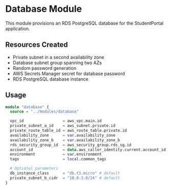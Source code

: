 # Database Module

This module provisions an RDS PostgreSQL database for the StudentPortal application.

## Resources Created

- Private subnet in a second availability zone
- Database subnet group spanning two AZs
- Random password generation
- AWS Secrets Manager secret for database password
- RDS PostgreSQL database instance

## Usage

```terraform
module "database" {
  source = "../modules/database"

  vpc_id                 = aws_vpc.main.id
  private_subnet_a_id    = aws_subnet.private.id
  private_route_table_id = aws_route_table.private.id
  availability_zone      = var.availability_zone
  availability_zone_b    = var.availability_zone_b
  rds_security_group_id  = aws_security_group.rds_sg.id
  account_id             = data.aws_caller_identity.current.account_id
  environment            = var.environment
  tags                   = local.common_tags

  # Optional parameters
  db_instance_class      = "db.t3.micro" # default
  private_subnet_b_cidr  = "10.0.3.0/24" # default
}
```
